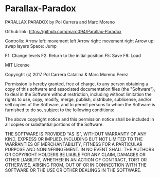 # Parallax-Paradox

PARALLAX PARADOX
by Pol Carrera and Marc Moreno

Github link: https://github.com/marc094/Parallax-Paradox

Controlls:
Arrow left: movement left
Arrow right: movement right
Arrow up: swap layers
Space: Jump

F1: Change levels
F2: Return to the initial position
F5: Save
F6: Load

MIT License

Copyright (c) 2017 Pol Carrera Catalina & Marc Moreno Perez

Permission is hereby granted, free of charge, to any person obtaining a copy
of this software and associated documentation files (the "Software"), to deal
in the Software without restriction, including without limitation the rights
to use, copy, modify, merge, publish, distribute, sublicense, and/or sell
copies of the Software, and to permit persons to whom the Software is
furnished to do so, subject to the following conditions:

The above copyright notice and this permission notice shall be included in all
copies or substantial portions of the Software.

THE SOFTWARE IS PROVIDED "AS IS", WITHOUT WARRANTY OF ANY KIND, EXPRESS OR
IMPLIED, INCLUDING BUT NOT LIMITED TO THE WARRANTIES OF MERCHANTABILITY,
FITNESS FOR A PARTICULAR PURPOSE AND NONINFRINGEMENT. IN NO EVENT SHALL THE
AUTHORS OR COPYRIGHT HOLDERS BE LIABLE FOR ANY CLAIM, DAMAGES OR OTHER
LIABILITY, WHETHER IN AN ACTION OF CONTRACT, TORT OR OTHERWISE, ARISING FROM,
OUT OF OR IN CONNECTION WITH THE SOFTWARE OR THE USE OR OTHER DEALINGS IN THE
SOFTWARE.
